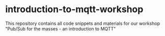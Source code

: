 introduction-to-mqtt-workshop
=============================

This repository contains all code snippets and materials for our workshop "Pub/Sub for the masses - an introduction to MQTT"
